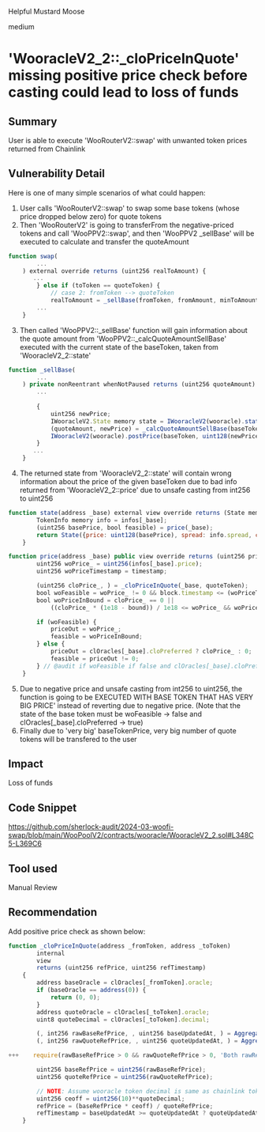 Helpful Mustard Moose

medium

# 'WooracleV2_2::_cloPriceInQuote' missing positive price check before casting could lead to loss of funds

## Summary
User is able to execute 'WooRouterV2::swap' with unwanted token prices returned from Chainlink

## Vulnerability Detail
Here is one of many simple scenarios of what could happen:
1.  User calls 'WooRouterV2::swap' to swap some base tokens (whose price dropped below zero) for quote tokens
2. Then 'WooRouterV2' is going to transferFrom the negative-priced tokens and  call 'WooPPV2::swap', and then 'WooPPV2 _sellBase' will be executed to calculate and transfer the quoteAmount
```javascript
function swap(
        ...
    ) external override returns (uint256 realToAmount) {
       ...
        } else if (toToken == quoteToken) {
            // case 2: fromToken --> quoteToken
            realToAmount = _sellBase(fromToken, fromAmount, minToAmount, to, rebateTo);
        ...
    }
```
3. Then called 'WooPPV2::_sellBase' function will gain information about the quote amount from 
'WooPPV2::_calcQuoteAmountSellBase' executed with the current state of the baseToken, taken from 'WooracleV2_2::state'
```javascript
function _sellBase(
        ...
    ) private nonReentrant whenNotPaused returns (uint256 quoteAmount) {
        ...
        
        {
            uint256 newPrice;
            IWooracleV2.State memory state = IWooracleV2(wooracle).state(baseToken); 
            (quoteAmount, newPrice) = _calcQuoteAmountSellBase(baseToken, baseAmount, state);
            IWooracleV2(wooracle).postPrice(baseToken, uint128(newPrice));
        }
       ...
    }
```
4. The returned state from 'WooracleV2_2::state' will contain wrong information about the price of the given baseToken due to bad info returned from  'WooracleV2_2::price' due to unsafe casting from int256 to uint256
```javascript
function state(address _base) external view override returns (State memory) {
        TokenInfo memory info = infos[_base];
        (uint256 basePrice, bool feasible) = price(_base);
        return State({price: uint128(basePrice), spread: info.spread, coeff: info.coeff, woFeasible: feasible});
    }

function price(address _base) public view override returns (uint256 priceOut, bool feasible) {
        uint256 woPrice_ = uint256(infos[_base].price);
        uint256 woPriceTimestamp = timestamp;

        (uint256 cloPrice_, ) = _cloPriceInQuote(_base, quoteToken);
        bool woFeasible = woPrice_ != 0 && block.timestamp <= (woPriceTimestamp + staleDuration);
        bool woPriceInBound = cloPrice_ == 0 ||
            ((cloPrice_ * (1e18 - bound)) / 1e18 <= woPrice_ && woPrice_ <= (cloPrice_ * (1e18 + bound)) / 1e18);

        if (woFeasible) {
            priceOut = woPrice_;
            feasible = woPriceInBound;
        } else {
            priceOut = clOracles[_base].cloPreferred ? cloPrice_ : 0;
            feasible = priceOut != 0;
        } // @audit if woFeasible if false and clOracles[_base].cloPreferred is true then veeeery dirty cloPrice_ number could be returned 
    }
```
5. Due to negative price and unsafe casting from int256 to uint256, the function is going to be EXECUTED WITH BASE TOKEN THAT HAS VERY BIG PRICE' instead of reverting due to negative price. (Note that the state of the base token must be woFeasible -> false and clOracles[_base].cloPreferred -> true)
6. Finally due to 'very big' baseTokenPrice, very big number of quote tokens will be transfered to the user


## Impact
Loss of funds

## Code Snippet
https://github.com/sherlock-audit/2024-03-woofi-swap/blob/main/WooPoolV2/contracts/wooracle/WooracleV2_2.sol#L348C5-L369C6

## Tool used

Manual Review

## Recommendation
Add positive price check as shown below:
```javascript
function _cloPriceInQuote(address _fromToken, address _toToken)
        internal
        view
        returns (uint256 refPrice, uint256 refTimestamp)
    {
        address baseOracle = clOracles[_fromToken].oracle;
        if (baseOracle == address(0)) {
            return (0, 0);
        }
        address quoteOracle = clOracles[_toToken].oracle;
        uint8 quoteDecimal = clOracles[_toToken].decimal;

        (, int256 rawBaseRefPrice, , uint256 baseUpdatedAt, ) = AggregatorV3Interface(baseOracle).latestRoundData();
        (, int256 rawQuoteRefPrice, , uint256 quoteUpdatedAt, ) = AggregatorV3Interface(quoteOracle).latestRoundData();

+++    require(rawBaseRefPrice > 0 && rawQuoteRefPrice > 0, 'Both rawRefPrices must be greater than zero!');

        uint256 baseRefPrice = uint256(rawBaseRefPrice);
        uint256 quoteRefPrice = uint256(rawQuoteRefPrice);

        // NOTE: Assume wooracle token decimal is same as chainlink token decimal.
        uint256 ceoff = uint256(10)**quoteDecimal;
        refPrice = (baseRefPrice * ceoff) / quoteRefPrice;
        refTimestamp = baseUpdatedAt >= quoteUpdatedAt ? quoteUpdatedAt : baseUpdatedAt;
    }
```
